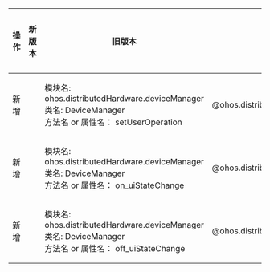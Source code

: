 | 操作 | 新版本 | 旧版本 | d.ts文件 | 所属子系统 |
| ---- | ------ | ------ | -------- | ---------- |
|新增||模块名: ohos.distributedHardware.deviceManager<br>类名: DeviceManager<br>方法名 or 属性名： setUserOperation|@ohos.distributedHardware.deviceManager.d.ts|分布式硬件|
|新增||模块名: ohos.distributedHardware.deviceManager<br>类名: DeviceManager<br>方法名 or 属性名： on_uiStateChange|@ohos.distributedHardware.deviceManager.d.ts|分布式硬件|
|新增||模块名: ohos.distributedHardware.deviceManager<br>类名: DeviceManager<br>方法名 or 属性名： off_uiStateChange|@ohos.distributedHardware.deviceManager.d.ts|分布式硬件|
